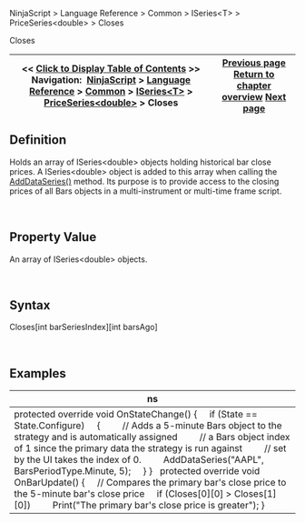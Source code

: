 ﻿


NinjaScript \> Language Reference \> Common \> ISeries\<T\> \> PriceSeries\<double\> \> Closes






















Closes







| \<\< [Click to Display Table of Contents](closes.md) \>\> **Navigation:**     [NinjaScript](ninjascript.md) \> [Language Reference](language_reference_wip.md) \> [Common](common.md) \> [ISeries\<T\>](iseriest.md) \> [PriceSeries\<double\>](priceseries.md) \> Closes | [Previous page](close.md) [Return to chapter overview](priceseries.md) [Next page](high.md) |
| --- | --- |











## Definition


Holds an array of ISeries\<double\> objects holding historical bar close prices. A ISeries\<double\> object is added to this array when calling the [AddDataSeries()](adddataseries.md) method. Its purpose is to provide access to the closing prices of all Bars objects in a multi\-instrument or multi\-time frame script. 


 


## Property Value


An array of ISeries\<double\> objects.


 


## Syntax
Closes\[int barSeriesIndex]\[int barsAgo]


 


## 


## Examples




| ns |
| --- |
| protected override void OnStateChange() {      if (State \=\= State.Configure)      {          // Adds a 5\-minute Bars object to the strategy and is automatically assigned          // a Bars object index of 1 since the primary data the strategy is run against          // set by the UI takes the index of 0\.          AddDataSeries("AAPL", BarsPeriodType.Minute, 5);      } }   protected override void OnBarUpdate() {       // Compares the primary bar's close price to the 5\-minute bar's close price      if (Closes\[0]\[0] \> Closes\[1]\[0])          Print("The primary bar's close price is greater"); } |









